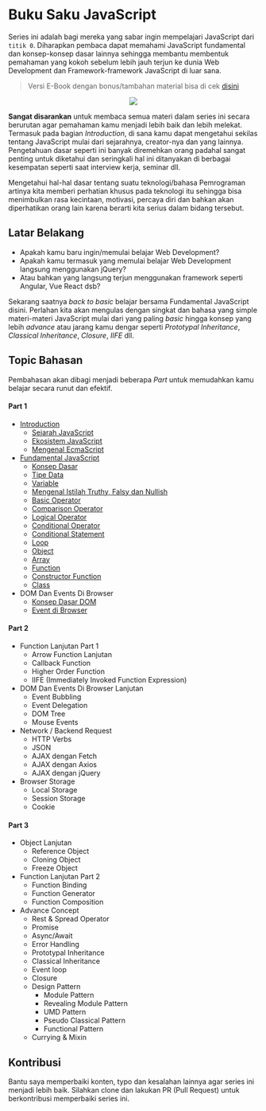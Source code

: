 # Buku Saku JavaScript

Series ini adalah bagi mereka yang sabar ingin mempelajari JavaScript dari ```titik 0```. Diharapkan pembaca dapat memahami JavaScript fundamental dan konsep-konsep dasar lainnya sehingga membantu membentuk pemahaman yang kokoh sebelum lebih jauh terjun ke dunia Web Development dan Framework-framework JavaScript di luar sana.

> Versi E-Book dengan bonus/tambahan material bisa di cek [disini](https://lynk.id/jalanterang/1wx10mpp813w) 

<div align="center">
  <img src="https://github.com/user-attachments/assets/32c8abbf-2ae4-4545-8183-b4e0b6499b12"/>
</div>

**Sangat disarankan** untuk membaca semua materi dalam series ini secara berurutan agar pemahaman kamu menjadi lebih baik dan lebih melekat. Termasuk pada bagian *Introduction*, di sana kamu dapat mengetahui sekilas tentang JavaScript mulai dari sejarahnya, creator-nya dan yang lainnya. Pengetahuan dasar seperti ini banyak diremehkan orang padahal sangat penting untuk diketahui dan seringkali hal ini ditanyakan di berbagai kesempatan seperti saat interview kerja, seminar dll.

Mengetahui hal-hal dasar tentang suatu teknologi/bahasa Pemrograman artinya kita memberi perhatian khusus pada teknologi itu sehingga bisa menimbulkan rasa kecintaan, motivasi, percaya diri dan bahkan akan diperhatikan orang lain karena berarti kita serius dalam bidang tersebut.

## Latar Belakang

* Apakah kamu baru ingin/memulai belajar Web Development?
* Apakah kamu termasuk yang memulai belajar Web Development langsung menggunakan jQuery?
* Atau bahkan yang langsung terjun menggunakan framework seperti Angular, Vue React dsb?

Sekarang saatnya *back to basic* belajar bersama Fundamental JavaScript disini. Perlahan kita akan mengulas dengan singkat dan bahasa yang simple materi-materi JavaScript mulai dari yang paling *basic* hingga konsep yang lebih _advance_ atau jarang kamu dengar seperti *Prototypal Inheritance*, *Classical Inheritance*, *Closure*, *IIFE* dll.

## Topic Bahasan

Pembahasan akan dibagi menjadi beberapa _Part_ untuk memudahkan kamu belajar secara runut dan efektif.

#### Part 1

* [Introduction](https://github.com/teknosains/Buku-Saku-JavaScript/tree/main/1%20-%20Introduction)
  * [Sejarah JavaScript](https://github.com/teknosains/Buku-Saku-JavaScript/blob/main/1%20-%20Introduction/01%20-%20Sejarah%20JavaScript.md)
  * [Ekosistem JavaScript](https://github.com/teknosains/Buku-Saku-JavaScript/blob/main/1%20-%20Introduction/02%20-%20Ekosistem%20JavaScript.md)
  * [Mengenal EcmaScript](https://github.com/teknosains/Buku-Saku-JavaScript/blob/main/1%20-%20Introduction/03%20-%20Mengenal%20Ecmascript.md)
* [Fundamental JavaScript](https://github.com/teknosains/Buku-Saku-JavaScript/tree/main/2%20-%20Fundamental)
  * [Konsep Dasar](https://github.com/teknosains/Buku-Saku-JavaScript/tree/main/2%20-%20Fundamental/Konsep%20Dasar)
  * [Tipe Data](https://github.com/teknosains/Buku-Saku-JavaScript/blob/main/2%20-%20Fundamental/01%20-%20Tipe%20Data.md)
  * [Variable](https://github.com/teknosains/Buku-Saku-JavaScript/blob/main/2%20-%20Fundamental/02%20-%20Variable.md)
  * [Mengenal Istilah Truthy, Falsy dan Nullish](https://github.com/teknosains/Buku-Saku-JavaScript/blob/main/2%20-%20Fundamental/03%20-%20Mengenal%20Istilah%20Truthy%2C%20Falsy%20dan%20Nullish.md)
  * [Basic Operator](https://github.com/teknosains/Buku-Saku-JavaScript/blob/main/2%20-%20Fundamental/04%20-%20Basic%20Operator.md)
  * [Comparison Operator](https://github.com/teknosains/Buku-Saku-JavaScript/blob/main/2%20-%20Fundamental/05%20-%20Comparison%20Operator.md)
  * [Logical Operator](https://github.com/teknosains/Buku-Saku-JavaScript/blob/main/2%20-%20Fundamental/06%20-%20Logical%20Operator.md)
  * [Conditional Operator](https://github.com/teknosains/Buku-Saku-JavaScript/blob/main/2%20-%20Fundamental/07%20-%20Conditional%20Operator.md)
  * [Conditional Statement](https://github.com/teknosains/Buku-Saku-JavaScript/blob/main/2%20-%20Fundamental/08%20-%20Conditional%20Statement.md)
  * [Loop](https://github.com/teknosains/Buku-Saku-JavaScript/blob/main/2%20-%20Fundamental/09%20-%20Loop.md)
  * [Object](https://github.com/teknosains/Buku-Saku-JavaScript/blob/main/2%20-%20Fundamental/10%20-%20Object.md)
  * [Array](https://github.com/teknosains/Buku-Saku-JavaScript/blob/main/2%20-%20Fundamental/11%20-%20Array.md)
  * [Function](https://github.com/teknosains/Buku-Saku-JavaScript/blob/main/2%20-%20Fundamental/12%20-%20Function.md)
  * [Constructor Function](https://github.com/teknosains/Buku-Saku-JavaScript/blob/main/2%20-%20Fundamental/13%20-%20Constructor%20Function.md)
  * [Class](https://github.com/teknosains/Buku-Saku-JavaScript/blob/main/2%20-%20Fundamental/14%20-%20Class.md)
* DOM Dan Events Di Browser
  * [Konsep Dasar DOM](https://github.com/teknosains/Buku-Saku-JavaScript/blob/main/3%20-%20DOM%20dan%20Event%20di%20Browser/01%20-%20Konsep%20Dasar%20DOM.md)
  * [Event di Browser](https://github.com/teknosains/Buku-Saku-JavaScript/blob/main/3%20-%20DOM%20dan%20Event%20di%20Browser/02%20-%20Event%20di%20Browser.md)


#### Part 2

* Function Lanjutan Part 1
  * Arrow Function Lanjutan
  * Callback Function
  * Higher Order Function
  * IIFE (Immediately Invoked Function Expression)
* DOM Dan Events Di Browser Lanjutan  
  * Event Bubbling
  * Event Delegation
  * DOM Tree
  * Mouse Events
* Network / Backend Request
  * HTTP Verbs
  * JSON
  * AJAX dengan Fetch
  * AJAX dengan Axios
  * AJAX dengan jQuery
* Browser Storage
  * Local Storage
  * Session Storage
  * Cookie

#### Part 3
* Object Lanjutan
  * Reference Object
  * Cloning Object
  * Freeze Object
* Function Lanjutan Part 2
  * Function Binding
  * Function Generator
  * Function Composition
* Advance Concept
  * Rest & Spread Operator
  * Promise
  * Async/Await
  * Error Handling
  * Prototypal Inheritance
  * Classical Inheritance
  * Event loop
  * Closure
  * Design Pattern
    * Module Pattern
    * Revealing Module Pattern
    * UMD Pattern
    * Pseudo Classical Pattern
    * Functional Pattern
  * Currying & Mixin
## Kontribusi
Bantu saya memperbaiki konten, typo dan kesalahan lainnya agar series ini menjadi lebih baik. Silahkan clone dan lakukan PR (Pull Request) untuk berkontribusi memperbaiki series ini.
